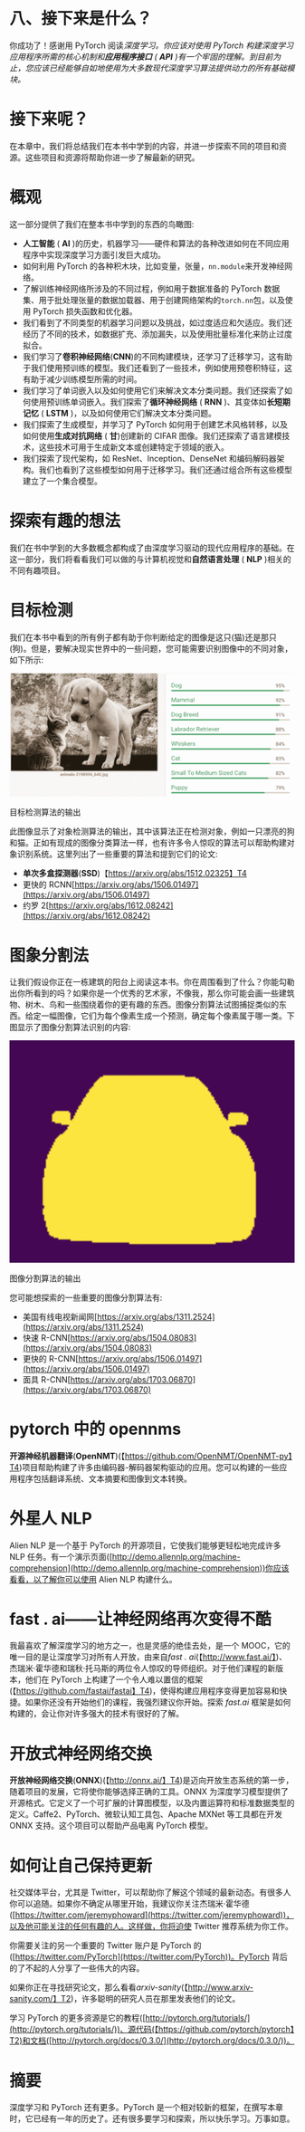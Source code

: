 # 八、接下来是什么？

你成功了！感谢用 PyTorch 阅读*深度学习。你应该对使用 PyTorch 构建深度学习应用程序所需的核心机制和**应用程序接口** ( **API** )有一个牢固的理解。到目前为止，您应该已经能够自如地使用为大多数现代深度学习算法提供动力的所有基础模块。*

# 接下来呢？

在本章中，我们将总结我们在本书中学到的内容，并进一步探索不同的项目和资源。这些项目和资源将帮助你进一步了解最新的研究。

# 概观

这一部分提供了我们在整本书中学到的东西的鸟瞰图:

*   **人工智能** ( **AI** )的历史，机器学习——硬件和算法的各种改进如何在不同应用程序中实现深度学习方面引发巨大成功。
*   如何利用 PyTorch 的各种积木块，比如变量，张量，`nn.module`来开发神经网络。
*   了解训练神经网络所涉及的不同过程，例如用于数据准备的 PyTorch 数据集、用于批处理张量的数据加载器、用于创建网络架构的`torch.nn`包，以及使用 PyTorch 损失函数和优化器。
*   我们看到了不同类型的机器学习问题以及挑战，如过度适应和欠适应。我们还经历了不同的技术，如数据扩充、添加漏失，以及使用批量标准化来防止过度拟合。
*   我们学习了**卷积神经网络**(**CNN**)的不同构建模块，还学习了迁移学习，这有助于我们使用预训练的模型。我们还看到了一些技术，例如使用预卷积特征，这有助于减少训练模型所需的时间。
*   我们学习了单词嵌入以及如何使用它们来解决文本分类问题。我们还探索了如何使用预训练单词嵌入。我们探索了**循环神经网络** ( **RNN** )、其变体如**长短期记忆** ( **LSTM** )，以及如何使用它们解决文本分类问题。
*   我们探索了生成模型，并学习了 PyTorch 如何用于创建艺术风格转移，以及如何使用**生成对抗网络** ( **甘**)创建新的 CIFAR 图像。我们还探索了语言建模技术，这些技术可用于生成新文本或创建特定于领域的嵌入。
*   我们探索了现代架构，如 ResNet、Inception、DenseNet 和编码解码器架构。我们也看到了这些模型如何用于迁移学习。我们还通过组合所有这些模型建立了一个集合模型。

# 探索有趣的想法

我们在书中学到的大多数概念都构成了由深度学习驱动的现代应用程序的基础。在这一部分，我们将看看我们可以做的与计算机视觉和**自然语言处理** ( **NLP** )相关的不同有趣项目。

# 目标检测

我们在本书中看到的所有例子都有助于你判断给定的图像是这只(猫)还是那只(狗)。但是，要解决现实世界中的一些问题，您可能需要识别图像中的不同对象，如下所示:

![](img/6fd9df64-6905-4ae4-9e33-c7f3741c6211.png)

目标检测算法的输出

此图像显示了对象检测算法的输出，其中该算法正在检测对象，例如一只漂亮的狗和猫。正如有现成的图像分类算法一样，也有许多令人惊叹的算法可以帮助构建对象识别系统。这里列出了一些重要的算法和提到它们的论文:

*   **单次多盒探测器**(**SSD**)【https://arxiv.org/abs/1512.02325】T4
*   更快的 RCNN[https://arxiv.org/abs/1506.01497](https://arxiv.org/abs/1506.01497)
*   约罗 2[https://arxiv.org/abs/1612.08242](https://arxiv.org/abs/1612.08242)

# 图象分割法

让我们假设你正在一栋建筑的阳台上阅读这本书。你在周围看到了什么？你能勾勒出你所看到的吗？如果你是一个优秀的艺术家，不像我，那么你可能会画一些建筑物、树木、鸟和一些围绕着你的更有趣的东西。图像分割算法试图捕捉类似的东西。给定一幅图像，它们为每个像素生成一个预测，确定每个像素属于哪一类。下图显示了图像分割算法识别的内容:

![](img/abfd63aa-4643-4910-9faf-e447a4956a40.png)

图像分割算法的输出

您可能想探索的一些重要的图像分割算法有:

*   美国有线电视新闻网[https://arxiv.org/abs/1311.2524](https://arxiv.org/abs/1311.2524)
*   快速 R-CNN[https://arxiv.org/abs/1504.08083](https://arxiv.org/abs/1504.08083)
*   更快的 R-CNN[https://arxiv.org/abs/1506.01497](https://arxiv.org/abs/1506.01497)
*   面具 R-CNN[https://arxiv.org/abs/1703.06870](https://arxiv.org/abs/1703.06870)

# pytorch 中的 opennms

**开源神经机器翻译**(**OpenNMT**)(【https://github.com/OpenNMT/OpenNMT-py】T4)项目帮助构建了许多由编码器-解码器架构驱动的应用。您可以构建的一些应用程序包括翻译系统、文本摘要和图像到文本转换。

# 外星人 NLP

Alien NLP 是一个基于 PyTorch 的开源项目，它使我们能够更轻松地完成许多 NLP 任务。有一个演示页面([http://demo.allennlp.org/machine-comprehension](http://demo.allennlp.org/machine-comprehension))你应该看看，以了解你可以使用 Alien NLP 构建什么。

# fast . ai——让神经网络再次变得不酷

我最喜欢了解深度学习的地方之一，也是灵感的绝佳去处，是一个 MOOC，它的唯一目的是让深度学习对所有人开放，由来自*fast . ai*(【http://www.fast.ai/】)、杰瑞米·霍华德和瑞秋·托马斯的两位令人惊叹的导师组织。对于他们课程的新版本，他们在 PyTorch 上构建了一个令人难以置信的框架(【https://github.com/fastai/fastai】T4)，使得构建应用程序变得更加容易和快捷。如果你还没有开始他们的课程，我强烈建议你开始。探索 *fast.ai* 框架是如何构建的，会让你对许多强大的技术有很好的了解。

# 开放式神经网络交换

**开放神经网络交换**(**ONNX**)(【http://onnx.ai/】T4)是迈向开放生态系统的第一步，随着项目的发展，它将使你能够选择正确的工具。ONNX 为深度学习模型提供了开源格式。它定义了一个可扩展的计算图模型，以及内置运算符和标准数据类型的定义。Caffe2、PyTorch、微软认知工具包、Apache MXNet 等工具都在开发 ONNX 支持。这个项目可以帮助产品电离 PyTorch 模型。

# 如何让自己保持更新

社交媒体平台，尤其是 Twitter，可以帮助你了解这个领域的最新动态。有很多人你可以追随。如果你不确定从哪里开始，我建议你关注杰瑞米·霍华德([https://twitter.com/jeremyphoward](https://twitter.com/jeremyphoward))，以及他可能关注的任何有趣的人。这样做，你将迫使 Twitter 推荐系统为你工作。

你需要关注的另一个重要的 Twitter 账户是 PyTorch 的([https://twitter.com/PyTorch](https://twitter.com/PyTorch))。PyTorch 背后的了不起的人分享了一些伟大的内容。

如果你正在寻找研究论文，那么看看*arxiv-sanity*(【http://www.arxiv-sanity.com/】T2)，许多聪明的研究人员在那里发表他们的论文。

学习 PyTorch 的更多资源是它的教程([http://pytorch.org/tutorials/](http://pytorch.org/tutorials/))、源代码(【https://github.com/pytorch/pytorch】T2)和文档([http://pytorch.org/docs/0.3.0/](http://pytorch.org/docs/0.3.0/))。

# 摘要

深度学习和 PyTorch 还有更多。PyTorch 是一个相对较新的框架，在撰写本章时，它已经有一年的历史了。还有很多要学习和探索，所以快乐学习。万事如意。